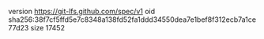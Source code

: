 version https://git-lfs.github.com/spec/v1
oid sha256:38f7cf5ffd5e7c8348a138fd52fa1ddd34550dea7e1bef8f312ecb7a1ce77d23
size 17452
